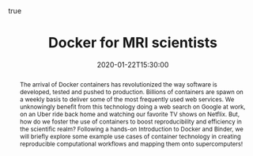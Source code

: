 ---
abstract: The arrival of Docker containers has revolutionized the way software is developed, tested and pushed to production. Billions of containers are spawn on a weekly basis to deliver some of the most frequently used web services. We unknowingly benefit from this technology doing a web search on Google at work, on an Uber ride back home and watching our favorite TV shows on Netflix. But, how do we foster the use of containers to boost reproducibility and efficiency in the scientific realm? Following a hands-on Introduction to Docker and Binder, we will briefly explore some example use cases of container technology in creating reproducible computational workflows and mapping them onto supercomputers!
all_day: false
authors: []
date: "2020-01-22T15:30:00"
date_end: ""
event: OpenMR Benelux 2020
event_url: https://openmrbenelux.github.io/
featured: false
image:
  caption: ""
  focal_point: Right
links:
location: Nijmegen, Netherlands
math: true
projects: []
publishDate: "2020-10-19T00:00:00Z"
slides: ""
summary: ""
tags: []
title: Docker for MRI scientists
url_code: "https://hub.docker.com/u/qmrlab"
url_pdf: ""
url_slides: "https://zenodo.org/record/3625531#.X44n8ZNKhUI"
url_video: ""
invited: true
---